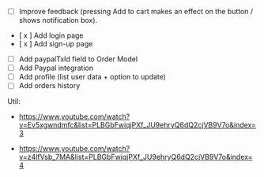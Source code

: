 - [ ] Improve feedback (pressing Add to cart makes an effect on the button / shows notification box).
- [ x ] Add login page
- [ x ] Add sign-up page
- [ ] Add paypalTxId field to Order Model
- [ ] Add Paypal integration
- [ ] Add profile (list user data + option to update)
- [ ] Add orders history

Util:
- https://www.youtube.com/watch?v=Ev5xgwndmfc&list=PLBGbFwiqjPXf_JU9ehryQ6dQ2cjVB9V7o&index=3

- https://www.youtube.com/watch?v=z4lfVsb_7MA&list=PLBGbFwiqjPXf_JU9ehryQ6dQ2cjVB9V7o&index=4